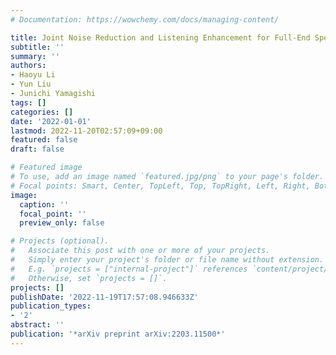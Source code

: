 ```yaml
---
# Documentation: https://wowchemy.com/docs/managing-content/

title: Joint Noise Reduction and Listening Enhancement for Full-End Speech Enhancement
subtitle: ''
summary: ''
authors:
- Haoyu Li
- Yun Liu
- Junichi Yamagishi
tags: []
categories: []
date: '2022-01-01'
lastmod: 2022-11-20T02:57:09+09:00
featured: false
draft: false

# Featured image
# To use, add an image named `featured.jpg/png` to your page's folder.
# Focal points: Smart, Center, TopLeft, Top, TopRight, Left, Right, BottomLeft, Bottom, BottomRight.
image:
  caption: ''
  focal_point: ''
  preview_only: false

# Projects (optional).
#   Associate this post with one or more of your projects.
#   Simply enter your project's folder or file name without extension.
#   E.g. `projects = ["internal-project"]` references `content/project/deep-learning/index.md`.
#   Otherwise, set `projects = []`.
projects: []
publishDate: '2022-11-19T17:57:08.946633Z'
publication_types:
- '2'
abstract: ''
publication: '*arXiv preprint arXiv:2203.11500*'
---
```


